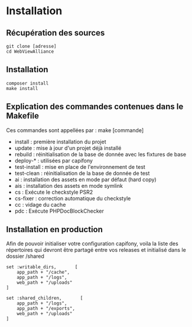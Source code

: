 # Installation

## Récupération des sources

```
git clone [adresse]
cd WebViewAlliance
```

## Installation

```
composer install
make install
```

## Explication des commandes contenues dans le Makefile

Ces commandes sont appellées par : make [commande]

* install : première installation du projet
* update : mise à jour d'un projet déjà installé
* rebuild : réinitialisation de la base de donnée avec les fixtures de base
* deploy-* : utilisées par capifony
* test-install : mise en place de l'environnement de test
* test-clean : réinitialisation de la base de donnée de test
* ai : installation des assets en mode par défaut (hard copy)
* ais :  installation des assets en mode symlink
* cs : Exécute le checkstyle PSR2
* cs-fixer : correction automatique du checkstyle
* cc : vidage du cache
* pdc : Exécute PHPDocBlockChecker
   
## Installation en production

Afin de pouvoir initialiser votre configuration capifony, voila la liste des répertoires qui devront être
partagé entre vos releases et initialisé dans le dossier /shared

    set :writable_dirs,       [
        app_path + "/cache",
        app_path + "/logs",
        web_path + "/uploads"
    ]

    set :shared_children,       [
        app_path + "/logs",
        app_path + "/exports",
        web_path + "/uploads"
    ]
